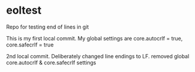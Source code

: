 # eoltest
Repo for testing end of lines in git

This is my first local commit. My global settings are core.autocrlf = true, core.safecrlf = true

2nd local commit. Deliberately changed line endings to LF. removed global core.autocrlf & core.safecrlf settings